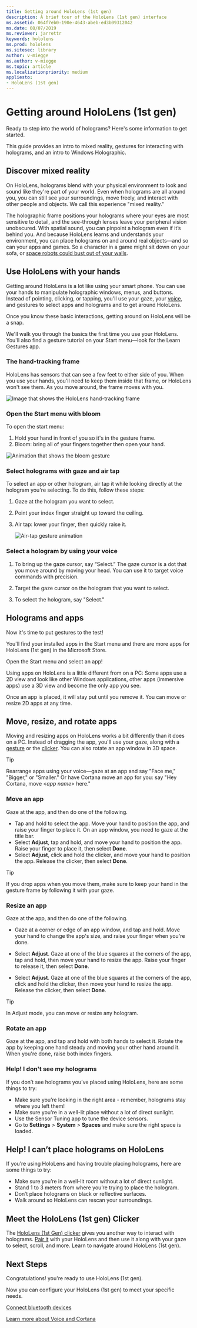 ```yaml
---
title: Getting around HoloLens (1st gen)
description: A brief tour of the HoloLens (1st gen) interface
ms.assetid: 064f7eb0-190e-4643-abeb-ed3b09312042
ms.date: 08/07/2019
ms.reviewer: jarrettr
keywords: hololens
ms.prod: hololens
ms.sitesec: library
author: v-miegge
ms.author: v-miegge
ms.topic: article
ms.localizationpriority: medium
appliesto:
- HoloLens (1st gen)
---
```


# Getting around HoloLens (1st gen)

Ready to step into the world of holograms? Here's some information to get started.

This guide provides an intro to mixed reality, gestures for interacting with holograms, and an intro to Windows Holographic.

## Discover mixed reality

On HoloLens, holograms blend with your physical environment to look and sound like they're part of your world.  Even when holograms are all around you, you can still see your surroundings, move freely, and interact with other people and objects. We call this experience "mixed reality."

The holographic frame positions your holograms where your eyes are most sensitive to detail, and the see-through lenses leave your peripheral vision unobscured. With spatial sound, you can pinpoint a hologram even if it’s behind you. And because HoloLens learns and understands your environment, you can place holograms on and around real objects—and so can your apps and games. So a character in a game might sit down on your sofa, or [space robots could bust out of your walls](https://www.microsoft.com/store/apps/9nblggh5fv3j).

## Use HoloLens with your hands

Getting around HoloLens is a lot like using your smart phone. You can use your hands to manipulate holographic windows, menus, and buttons.  Instead of pointing, clicking, or tapping, you'll use your gaze, your [voice](hololens-cortana.md), and gestures to select apps and holograms and to get around HoloLens.

Once you know these basic interactions, getting around on HoloLens will be a snap.

We'll walk you through the basics the first time you use your HoloLens. You'll also find a gesture tutorial on your Start menu—look for the Learn Gestures app.

### The hand-tracking frame

HoloLens has sensors that can see a few feet to either side of you. When you use your hands, you'll need to keep them inside that frame, or HoloLens won't see them. As you move around, the frame moves with you.  

![Image that shows the HoloLens hand-tracking frame](./images/hololens-2-gesture-frame.png)

### Open the Start menu with bloom

To open the start menu:

1. Hold your hand in front of you so it's in the gesture frame.
1. Bloom: bring all of your fingers together then open your hand.

![Animation that shows the bloom gesture](./images/hololens-bloom.gif)

### Select holograms with gaze and air tap

To select an app or other hologram, air tap it while looking directly at the hologram you're selecting. To do this, follow these steps:

1. Gaze at the hologram you want to select.
1. Point your index finger straight up toward the ceiling.
1. Air tap: lower your finger, then quickly raise it.

    ![Air-tap gesture animation](./images/hololens-air-tap.gif)

### Select a hologram by using your voice

1. To bring up the gaze cursor, say “Select.” The gaze cursor is a dot that you move around by moving your head. You can use it to target voice commands with precision.

1. Target the gaze cursor on the hologram that you want to select.

1. To select the hologram, say "Select."

## Holograms and apps

Now it's time to put gestures to the test!

You'll find your installed apps in the Start menu and there are more apps for HoloLens (1st gen) in the Microsoft Store.

Open the Start menu and select an app!

Using apps on HoloLens is a little different from on a PC: Some apps use a 2D view and look like other Windows applications, other apps (immersive apps) use a 3D view and become the only app you see.

Once an app is placed, it will stay put until you remove it.  You can move or resize 2D apps at any time.


## Move, resize, and rotate apps

Moving and resizing apps on HoloLens works a bit differently than it does on a PC. Instead of dragging the app, you'll use your gaze, along with a [gesture](https://support.microsoft.com/help/12644/hololens-use-gestures) or the [clicker](hololens-clicker.md). You can also rotate an app window in 3D space.

> [!TIP]
> Rearrange apps using your voice&mdash;gaze at an app and say "Face me," "Bigger," or "Smaller." Or have Cortana move an app for you: say "Hey Cortana, move &lt;*app name*&gt; here."

### Move an app

Gaze at the app, and then do one of the following.

- Tap and hold to select the app. Move your hand to position the app, and raise your finger to place it. On an app window, you need to gaze at the title bar.
- Select **Adjust**,&nbsp;tap and hold, and move your hand to position the app. Raise your finger to place it, then select **Done**.
- Select **Adjust**, click and hold the clicker, and move your hand to position the app. Release the clicker, then select **Done**.

> [!TIP]
> If you drop apps when you move them, make sure to keep your hand in the gesture frame by following it with your gaze.

### Resize an app

Gaze at the app,&nbsp;and then do one of the following.

- Gaze at a corner or edge of an app window, and tap and hold. Move your hand to change the app's size, and raise your finger when you're done.

- Select **Adjust**. Gaze at one of the blue squares at the corners of the app, tap and hold, then move your hand to resize the app. Raise your finger to release it, then select **Done**.
- Select **Adjust**. Gaze at one of the blue squares at the corners of the app, click and hold the clicker, then move your hand to resize the app. Release the clicker, then select **Done**.

> [!TIP]
> In Adjust mode, you can move or resize any hologram.

### Rotate an app

Gaze at the app, and tap and hold with both hands to select it. Rotate the app by keeping one hand steady and moving your other hand around it. When you're done, raise both index fingers.

### Help! I don't see my holograms

If you don’t see holograms you’ve placed using HoloLens, here are some things to try:

- Make sure you’re looking in the right area - remember, holograms stay where you left them!
- Make sure you're in a well-lit place without a lot of direct sunlight.
- Use the Sensor Tuning app to tune the device sensors.
- Go to **Settings** > **System** > **Spaces** and make sure the right space is loaded.

## Help! I can’t place holograms on HoloLens

If you’re using HoloLens and having trouble placing holograms, here are some things to try:

- Make sure you’re in a well-lit room without a lot of direct sunlight.
- Stand 1 to 3 meters from where you’re trying to place the hologram.
- Don’t place holograms on black or reflective surfaces.
- Walk around so HoloLens can rescan your surroundings.

## Meet the HoloLens (1st gen) Clicker

The [HoloLens (1st Gen) clicker](hololens1-clicker.md) gives you another way to interact with holograms. [Pair it](hololens-connect-devices.md) with your HoloLens and then use it along with your gaze to select, scroll, and more.
Learn to navigate around HoloLens (1st gen).

## Next Steps

Congratulations! you're ready to use HoloLens (1st gen).

Now you can configure your HoloLens (1st gen) to meet your specific needs.

[Connect bluetooth devices](hololens-connect-devices.md)

[Learn more about Voice and Cortana](hololens-cortana.md)
